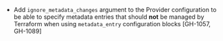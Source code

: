 * Add `ignore_metadata_changes` argument to the Provider configuration to be able to specify metadata entries that should **not**
  be managed by Terraform when using `metadata_entry` configuration blocks [GH-1057, GH-1089]
